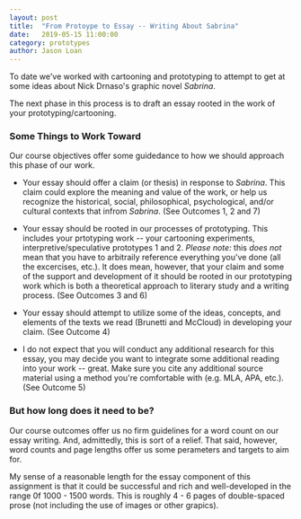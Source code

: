 ```yaml
---
layout: post
title:  "From Protoype to Essay -- Writing About Sabrina" 
date:   2019-05-15 11:00:00
category: prototypes
author: Jason Loan 
---
```


To date we've worked with cartooning and prototyping to attempt to get at some ideas about Nick Drnaso's graphic novel *Sabrina*.

The next phase in this process is to draft an essay rooted in the work of your prototyping/cartooning.

### Some Things to Work Toward

Our course objectives offer some guidedance to how we should approach this phase of our work.

* Your essay should offer a claim (or thesis) in response to *Sabrina*. This claim could explore the meaning and value of the work, or help us recognize the historical, social, philosophical, psychological, and/or cultural contexts that infrom *Sabrina*. (See Outcomes 1, 2 and 7)

* Your essay should be rooted in our processes of  prototyping. This includes your prtotyping work -- your cartooning experiments, interpretive/speculative prototypes 1 and 2. *Please note:* this *does not* mean that you have to arbitraily reference everything you've done (all the excercises, etc.). It does mean, however, that your claim and some of the support and development of it should be rooted in our prototyping work which is both a theoretical approach to literary study and a writing process. (See Outcomes 3 and 6)

* Your essay should attempt to utilize some of the ideas, concepts, and elements of the texts we read (Brunetti and McCloud) in developing your claim. (See Outcome 4)

* I do not expect that you will conduct any additional research for this essay, you may decide you want to integrate some additional reading into your work -- great. Make sure you cite any additional source material using a method you're comfortable with (e.g. MLA, APA, etc.). (See Outcome 5)

### But how long does it need to be?

Our course outcomes offer us no firm guidelines for a word count on our essay writing. And, admittedly, this is sort of a relief. That said, however, word counts and page lengths offer us some perameters and targets to aim for.

My sense of a reasonable length for the essay component of this assignment is that it could be successful and rich and well-developed in the range 0f 1000 - 1500 words. This is roughly 4 - 6 pages of double-spaced prose (not including the use of images or other grapics).
